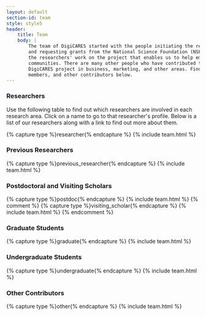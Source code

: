 ```yaml
---
layout: default
section-id: team
style: style5
header:
    title: Team
    body: |
        The team of DigiCARES started with the people initiating the research
        and requesting grants from the National Science Foundation (NSF). It's
        the researchers' work on the project that enables us to help empower
        communities. There are many other people who have contributed to the
        DigiCARES project in business, marketing, and other areas. Find our team
        members, and other contributors below.
---
```


### Researchers

Use the following table to find out which researchers are involved in each
research area. Click on a name to go to that researcher's profile. Below is a
list of our researchers along with a link to find out more about them.

{% capture type %}researcher{% endcapture %}
{% include team.html %}

### Previous Researchers

{% capture type %}previous_researcher{% endcapture %}
{% include team.html %}

### Postdoctoral and Visiting Scholars

{% capture type %}postdoc{% endcapture %}
{% include team.html %}
{% comment %}
{% capture type %}visiting_scholar{% endcapture %}
{% include team.html %}
{% endcomment %}

### Graduate Students

{% capture type %}graduate{% endcapture %}
{% include team.html %}

### Undergraduate Students

{% capture type %}undergraduate{% endcapture %}
{% include team.html %}

### Other Contributors

{% capture type %}other{% endcapture %}
{% include team.html %}

